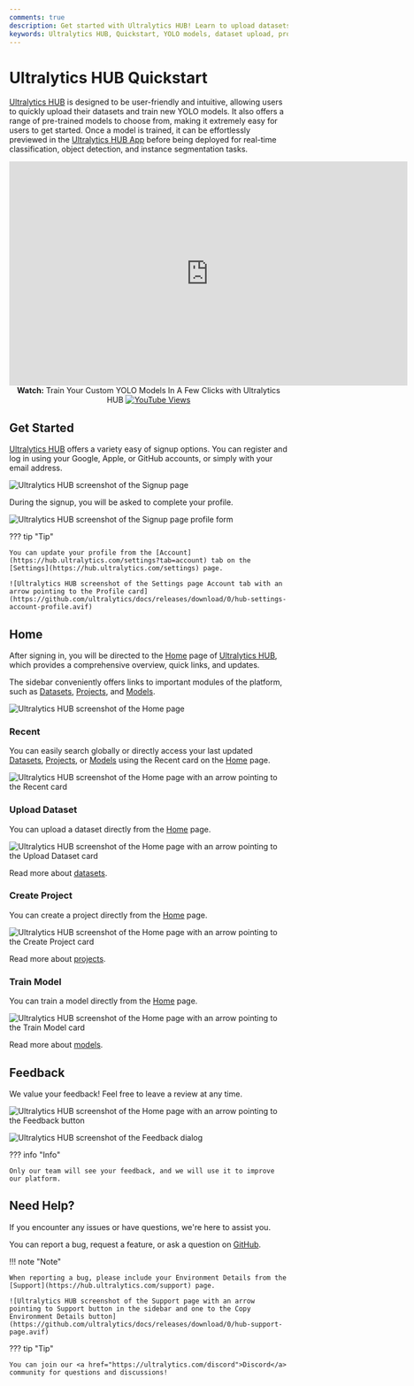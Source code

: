 ```yaml
---
comments: true
description: Get started with Ultralytics HUB! Learn to upload datasets, train YOLO models, and manage projects easily with our user-friendly platform.
keywords: Ultralytics HUB, Quickstart, YOLO models, dataset upload, project management, train models, machine learning
---
```


# Ultralytics HUB Quickstart

[Ultralytics HUB](https://www.ultralytics.com/hub) is designed to be user-friendly and intuitive, allowing users to quickly upload their datasets and train new YOLO models. It also offers a range of pre-trained models to choose from, making it extremely easy for users to get started. Once a model is trained, it can be effortlessly previewed in the [Ultralytics HUB App](app/index.md) before being deployed for real-time classification, object detection, and instance segmentation tasks.

<p align="center">
  <iframe loading="lazy" width="720" height="405" src="https://www.youtube.com/embed/lveF9iCMIzc?si=_Q4WB5kMB5qNe7q6"
    title="YouTube video player" frameborder="0"
    allow="accelerometer; autoplay; clipboard-write; encrypted-media; gyroscope; picture-in-picture; web-share"
    allowfullscreen>
  </iframe>
  <br>
  <strong>Watch:</strong> Train Your Custom YOLO Models In A Few Clicks with Ultralytics HUB <a href="https://www.youtube.com/watch?v=lveF9iCMIzc" alt="YouTube Views"><img src="https://img.shields.io/youtube/views/lveF9iCMIzc" alt="YouTube Views"></a>
</p>

## Get Started

[Ultralytics HUB](https://www.ultralytics.com/hub) offers a variety easy of signup options. You can register and log in using your Google, Apple, or GitHub accounts, or simply with your email address.

![Ultralytics HUB screenshot of the Signup page](https://github.com/ultralytics/docs/releases/download/0/ultralytics-hub-signup-page.avif)

During the signup, you will be asked to complete your profile.

![Ultralytics HUB screenshot of the Signup page profile form](https://github.com/ultralytics/docs/releases/download/0/ultralytics-hub-signup-profile-form.avif)

??? tip "Tip"

    You can update your profile from the [Account](https://hub.ultralytics.com/settings?tab=account) tab on the [Settings](https://hub.ultralytics.com/settings) page.

    ![Ultralytics HUB screenshot of the Settings page Account tab with an arrow pointing to the Profile card](https://github.com/ultralytics/docs/releases/download/0/hub-settings-account-profile.avif)

## Home

After signing in, you will be directed to the [Home](https://hub.ultralytics.com/home) page of [Ultralytics HUB](https://www.ultralytics.com/hub), which provides a comprehensive overview, quick links, and updates.

The sidebar conveniently offers links to important modules of the platform, such as [Datasets](https://hub.ultralytics.com/datasets), [Projects](https://hub.ultralytics.com/projects), and [Models](https://hub.ultralytics.com/models).

![Ultralytics HUB screenshot of the Home page](https://github.com/ultralytics/docs/releases/download/0/hub-home.avif)

### Recent

You can easily search globally or directly access your last updated [Datasets](https://hub.ultralytics.com/datasets), [Projects](https://hub.ultralytics.com/projects), or [Models](https://hub.ultralytics.com/models) using the Recent card on the [Home](https://hub.ultralytics.com/home) page.

![Ultralytics HUB screenshot of the Home page with an arrow pointing to the Recent card](https://github.com/ultralytics/docs/releases/download/0/hub-recent-card.avif)

### Upload Dataset

You can upload a dataset directly from the [Home](https://hub.ultralytics.com/home) page.

![Ultralytics HUB screenshot of the Home page with an arrow pointing to the Upload Dataset card](https://github.com/ultralytics/docs/releases/download/0/ultralytics-hub-upload-dataset-card.avif)

Read more about [datasets](https://docs.ultralytics.com/hub/datasets).

### Create Project

You can create a project directly from the [Home](https://hub.ultralytics.com/home) page.

![Ultralytics HUB screenshot of the Home page with an arrow pointing to the Create Project card](https://github.com/ultralytics/docs/releases/download/0/hub-create-project-card.avif)

Read more about [projects](https://docs.ultralytics.com/hub/projects).

### Train Model

You can train a model directly from the [Home](https://hub.ultralytics.com/home) page.

![Ultralytics HUB screenshot of the Home page with an arrow pointing to the Train Model card](https://github.com/ultralytics/docs/releases/download/0/ultralytics-hub-train-model-card.avif)

Read more about [models](https://docs.ultralytics.com/hub/models).

## Feedback

We value your feedback! Feel free to leave a review at any time.

![Ultralytics HUB screenshot of the Home page with an arrow pointing to the Feedback button](https://github.com/ultralytics/docs/releases/download/0/hub-feedback-button.avif)

![Ultralytics HUB screenshot of the Feedback dialog](https://github.com/ultralytics/docs/releases/download/0/ultralytics-hub-feedback-dialog.avif)

??? info "Info"

    Only our team will see your feedback, and we will use it to improve our platform.

## Need Help?

If you encounter any issues or have questions, we're here to assist you.

You can report a bug, request a feature, or ask a question on <a href="https://github.com/ultralytics/hub/issues/new/choose">GitHub</a>.

!!! note "Note"

    When reporting a bug, please include your Environment Details from the [Support](https://hub.ultralytics.com/support) page.

    ![Ultralytics HUB screenshot of the Support page with an arrow pointing to Support button in the sidebar and one to the Copy Environment Details button](https://github.com/ultralytics/docs/releases/download/0/hub-support-page.avif)

??? tip "Tip"

    You can join our <a href="https://ultralytics.com/discord">Discord</a> community for questions and discussions!
